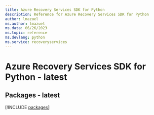 ```yaml
---
title: Azure Recovery Services SDK for Python
description: Reference for Azure Recovery Services SDK for Python
author: lmazuel
ms.author: lmazuel
ms.data: 06/26/2023
ms.topic: reference
ms.devlang: python
ms.service: recoveryservices
---
```

# Azure Recovery Services SDK for Python - latest
## Packages - latest
[!INCLUDE [packages](recovery-services-index.md)]